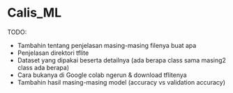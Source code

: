 # Calis_ML

TODO:
- Tambahin tentang penjelasan masing-masing filenya buat apa
- Penjelasan direktori tflite
- Dataset yang dipakai beserta detailnya (ada berapa class sama masing2 class ada berapa)
- Cara bukanya di Google colab ngerun & download tflitenya
- Tambahin hasil masing-masing model (accuracy vs validation accuracy)
